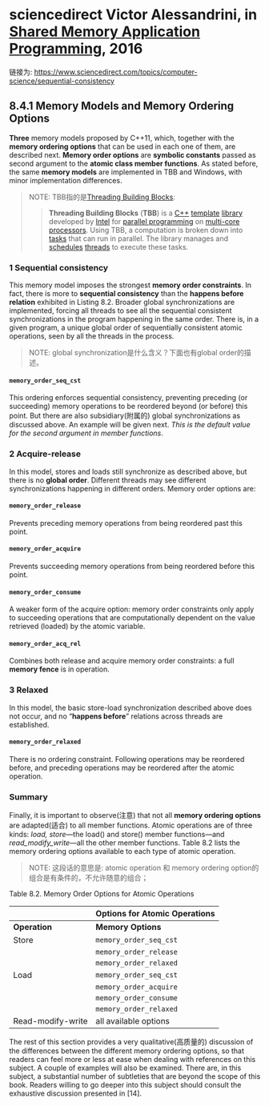 # sciencedirect Victor Alessandrini, in [Shared Memory Application Programming](https://www.sciencedirect.com/book/9780128037614/shared-memory-application-programming), 2016

链接为: https://www.sciencedirect.com/topics/computer-science/sequential-consistency



## 8.4.1 Memory Models and Memory Ordering Options

**Three** memory models proposed by C++11, which, together with the **memory ordering options** that can be used in each one of them, are described next. **Memory order options** are **symbolic constants** passed as second argument to the **atomic class member functions**. As stated before, the same **memory models** are implemented in TBB and Windows, with minor implementation differences.

> NOTE: TBB指的是[Threading Building Blocks](https://en.wikipedia.org/wiki/Threading_Building_Blocks):
>
> > **Threading Building Blocks** (**TBB**) is a [C++](https://en.wikipedia.org/wiki/C%2B%2B) [template](https://en.wikipedia.org/wiki/Template_(C%2B%2B)) [library](https://en.wikipedia.org/wiki/Library_(computer_science)) developed by [Intel](https://en.wikipedia.org/wiki/Intel) for [parallel programming](https://en.wikipedia.org/wiki/Parallel_programming) on [multi-core processors](https://en.wikipedia.org/wiki/Multi-core_processor). Using TBB, a computation is broken down into [tasks](https://en.wikipedia.org/wiki/Task_parallelism) that can run in parallel. The library manages and [schedules](https://en.wikipedia.org/wiki/Scheduling_(computing)) [threads](https://en.wikipedia.org/wiki/Thread_(computing)) to execute these tasks.

### 1 Sequential consistency

This memory model imposes the strongest **memory order constraints**. In fact, there is more to **sequential consistency** than the **happens before relation** exhibited in Listing 8.2. Broader global synchronizations are implemented, forcing all threads to see all the sequential consistent synchronizations in the program happening in the same order. There is, in a given program, a unique global order of sequentially consistent atomic operations, seen by all the threads in the process.

> NOTE: global synchronization是什么含义？下面也有global order的描述。

#### `memory_order_seq_cst`

This ordering enforces sequential consistency, preventing preceding (or succeeding) memory operations to be reordered beyond (or before) this point. But there are also subsidiary(附属的) global synchronizations as discussed above. An example will be given next. *This is the default value for the second argument in member functions*.

### 2 Acquire-release

In this model, stores and loads still synchronize as described above, but there is no **global order**. Different threads may see different synchronizations happening in different orders. Memory order options are:

#### `memory_order_release` 

Prevents preceding memory operations from being reordered past this point.

#### `memory_order_acquire` 

Prevents succeeding memory operations from being reordered before this point.

#### `memory_order_consume` 

A weaker form of the acquire option: memory order constraints only apply to succeeding operations that are computationally dependent on the value retrieved (loaded) by the atomic variable.

#### `memory_order_acq_rel`

Combines both release and acquire memory order constraints: a full **memory fence** is in operation.

### 3 Relaxed

In this model, the basic store-load synchronization described above does not occur, and no “**happens before**” relations across threads are established.

#### `memory_order_relaxed`

There is no ordering constraint. Following operations may be reordered before, and preceding operations may be reordered after the atomic operation.

### Summary

Finally, it is important to observe(注意) that not all **memory ordering options** are adapted(适合) to all member functions. Atomic operations are of three kinds: *load, store*—the load() and store() member functions—and *read_modify_write*—all the other member functions. Table 8.2 lists the memory ordering options available to each type of atomic operation.

> NOTE: 这段话的意思是: atomic operation 和 memory ordering option的组合是有条件的，不允许随意的组合；

Table 8.2. Memory Order Options for Atomic Operations

|                   | Options for Atomic Operations |
| :---------------- | :---------------------------- |
| **Operation**     | **Memory Options**            |
| Store             | `memory_order_seq_cst`        |
|                   | `memory_order_release`        |
|                   | `memory_order_relaxed`        |
| Load              | `memory_order_seq_cst`        |
|                   | `memory_order_acquire`        |
|                   | `memory_order_consume`        |
|                   | `memory_order_relaxed`        |
| Read-modify-write | all available options         |

The rest of this section provides a very qualitative(高质量的) discussion of the differences between the different memory ordering options, so that readers can feel more or less at ease when dealing with references on this subject. A couple of examples will also be examined. There are, in this subject, a substantial number of subtleties that are beyond the scope of this book. Readers willing to go deeper into this subject should consult the exhaustive discussion presented in [14].



